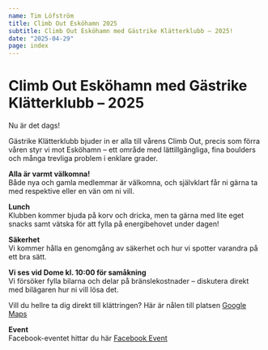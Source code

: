 ```yaml
---
name: Tim Löfström
title: Climb Out Esköhamn 2025
subtitle: Climb Out Esköhamn med Gästrike Klätterklubb – 2025!
date: "2025-04-29"
page: index
---
```


# Climb Out Esköhamn med Gästrike Klätterklubb – 2025

Nu är det dags!

Gästrike Klätterklubb bjuder in er alla till vårens Climb Out, precis som förra våren styr vi mot Esköhamn – ett område med lättillgängliga, fina boulders och många trevliga problem i enklare grader.

**Alla är varmt välkomna!**\
Både nya och gamla medlemmar är välkomna, och självklart får ni gärna ta med respektive eller en vän om ni vill.

**Lunch**\
Klubben kommer bjuda på korv och dricka, men ta gärna med lite eget snacks samt vätska för att fylla på energibehovet under dagen!

**Säkerhet**\
Vi kommer hålla en genomgång av säkerhet och hur vi spotter varandra på ett bra sätt.

**Vi ses vid Dome kl. 10:00 för samåkning**\
Vi försöker fylla bilarna och delar på bränslekostnader – diskutera direkt med bilägaren hur ni vill lösa det.

Vill du hellre ta dig direkt till klättringen? Här är nålen till platsen <a href="https://maps.app.goo.gl/59ZU3jc4pXuRuwdQ6" target="_blank">Google Maps</a>

**Event** \
Facebook-eventet hittar du här <a href="https://www.facebook.com/events/1002508428259010" target="_blank">Facebook Event</a>
